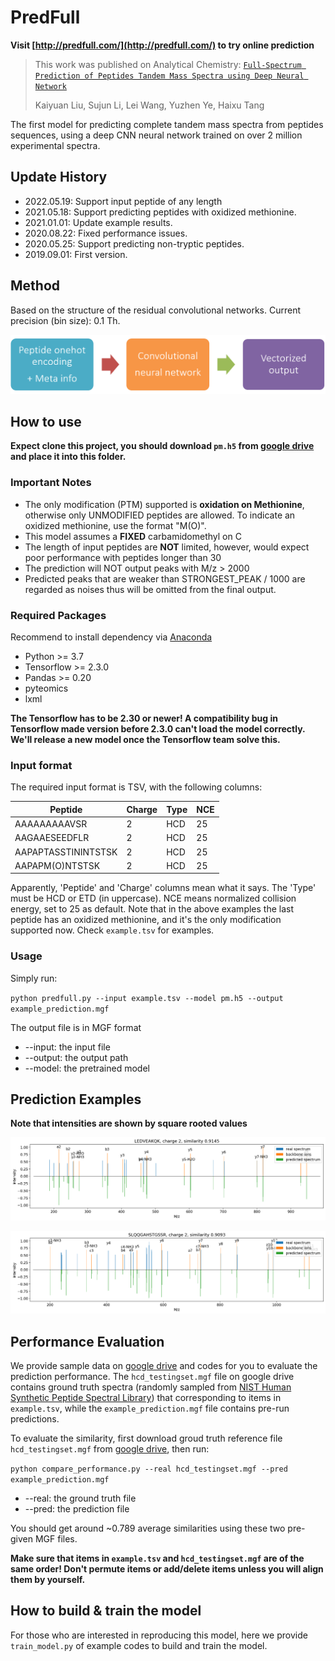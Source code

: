 # PredFull

__Visit [http://predfull.com/](http://predfull.com/) to try online prediction__

> This work was published on Analytical Chemistry: [`Full-Spectrum Prediction of Peptides Tandem Mass Spectra using Deep Neural Network`](https://pubs.acs.org/doi/10.1021/acs.analchem.9b04867)
>
> Kaiyuan Liu, Sujun Li, Lei Wang, Yuzhen Ye, Haixu Tang

The first model for predicting complete tandem mass spectra from peptides sequences, using a deep CNN neural network trained on over 2 million experimental spectra.

## Update History

* 2022.05.19: Support input peptide of any length
* 2021.05.18: Support predicting peptides with oxidized methionine.
* 2021.01.01: Update example results.
* 2020.08.22: Fixed performance issues.
* 2020.05.25: Support predicting non-tryptic peptides.
* 2019.09.01: First version.

## Method

Based on the structure of the residual convolutional networks. Current precision (bin size): 0.1 Th.

![model](imgs/model.png)

## How to use

__Expect clone this project, you should download `pm.h5` from [google drive](https://drive.google.com/drive/folders/1Ca3HdV-w8TZPRa9KhPBbjrTtGSmtEIsn?usp=sharing) and place it into this folder.__

### Important Notes

* The only modification (PTM) supported is **oxidation on Methionine**, otherwise only UNMODIFIED peptides are allowed. To indicate an oxidized methionine, use the format "M(O)".
* This model assumes a __FIXED__ carbamidomethyl on C
* The length of input peptides are __NOT__ limited, however, would expect poor performance with peptides longer than 30
* The prediction will NOT output peaks with M/z > 2000
* Predicted peaks that are weaker than STRONGEST_PEAK / 1000 are regarded as noises thus will be omitted from the final output.

### Required Packages

Recommend to install dependency via [Anaconda](https://www.anaconda.com/distribution/)

* Python >= 3.7
* Tensorflow >= 2.3.0
* Pandas >= 0.20
* pyteomics
* lxml

__The Tensorflow has to be 2.30 or newer! A compatibility bug in Tensorflow made version before 2.3.0 can't load the model correctly. We'll release a new model once the Tensorflow team solve this.__

### Input format

The required input format is TSV, with the following columns:

Peptide | Charge | Type | NCE
------- | ------ | ---- | ---
AAAAAAAAAVSR | 2 | HCD | 25
AAGAAESEEDFLR | 2 | HCD | 25
AAPAPTASSTININTSTSK | 2 | HCD | 25
AAPAPM(O)NTSTSK | 2 | HCD | 25

Apparently, 'Peptide' and 'Charge' columns mean what it says. The 'Type' must be HCD or ETD (in uppercase). NCE means normalized collision energy, set to 25 as default. Note that in the above examples the last peptide has an oxidized methionine, and it's the only modification supported now. Check `example.tsv` for examples.

### Usage

Simply run:

`python predfull.py --input example.tsv --model pm.h5 --output example_prediction.mgf`

The output file is in MGF format

* --input: the input file
* --output: the output path
* --model: the pretrained model

## Prediction Examples

__Note that intensities are shown by square rooted values__

![example 1](imgs/hcd2.png)

![example 2](imgs/hcd1.png)

## Performance Evaluation

We provide sample data on [google drive](https://drive.google.com/drive/folders/1Ca3HdV-w8TZPRa9KhPBbjrTtGSmtEIsn?usp=sharing) and codes for you to evaluate the prediction performance. The `hcd_testingset.mgf` file on google drive contains ground truth spectra (randomly sampled from [NIST Human Synthetic Peptide Spectral Library](https://chemdata.nist.gov/dokuwiki/doku.php?id=peptidew:lib:kustersynselected20170530)) that corresponding to items in `example.tsv`, while the `example_prediction.mgf` file contains pre-run predictions.

To evaluate the similarity, first download groud truth reference file `hcd_testingset.mgf` from [google drive](https://drive.google.com/drive/folders/1Ca3HdV-w8TZPRa9KhPBbjrTtGSmtEIsn?usp=sharing), then run:

`python compare_performance.py --real hcd_testingset.mgf --pred example_prediction.mgf`

* --real: the ground truth file
* --pred: the prediction file

You should get around ~0.789 average similarities using these two pre-given MGF files.

__Make sure that items in `example.tsv` and `hcd_testingset.mgf` are of the same order! Don't permute items or add/delete items unless you will align them by yourself.__

## How to build & train the model

For those who are interested in reproducing this model, here we provide `train_model.py` of example codes to build and train the model.
